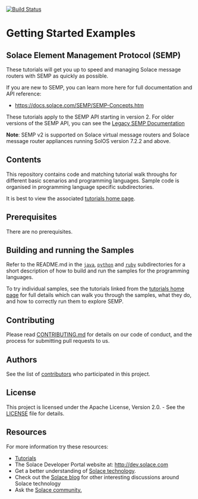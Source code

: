 [![Build Status](https://travis-ci.org/SolaceSamples/solace-samples-semp.svg?branch=master)](https://travis-ci.org/SolaceSamples/solace-samples-semp)

# Getting Started Examples
## Solace Element Management Protocol (SEMP)

These tutorials will get you up to speed and managing Solace message routers with SEMP as quickly as possible. 

If you are new to SEMP, you can learn more here for full documentation and API reference:

* https://docs.solace.com/SEMP/SEMP-Concepts.htm

These tutorials apply to the SEMP API starting in version 2. For older versions of the SEMP API, you can see the [Legacy SEMP Documentation](http://dev.solace.com/get-started/semp-tutorials/)

**Note**: SEMP v2 is supported on Solace virtual message routers and Solace message router appliances running SolOS version 7.2.2 and above.

## Contents

This repository contains code and matching tutorial walk throughs for different basic scenarios and programming languages. Sample code is organised in programming language specific subdirectories. 

It is best to view the associated [tutorials home page](//solace.com/samples/solace-samples-semp/).

## Prerequisites

There are no prerequisites. 

## Building and running the Samples

Refer to the README.md in the [`java`](https://github.com/SolaceSamples/solace-samples-semp/tree/master/java), [`python`](https://github.com/SolaceSamples/solace-samples-semp/tree/master/python) and [`ruby`](https://github.com/SolaceSamples/solace-samples-semp/tree/master/ruby) subdirectories for a short description of how to build and run the samples for the programming languages.

To try individual samples, see the tutorials linked from the [tutorials home page](//solace.com/samples/solace-samples-semp/) for full details which can walk you through the samples, what they do, and how to correctly run them to explore SEMP.

## Contributing

Please read [CONTRIBUTING.md](CONTRIBUTING.md) for details on our code of conduct, and the process for submitting pull requests to us.

## Authors

See the list of [contributors](https://github.com/SolaceSamples/solace-samples-semp/contributors) who participated in this project.

## License

This project is licensed under the Apache License, Version 2.0. - See the [LICENSE](LICENSE) file for details.

## Resources

For more information try these resources:

- [Tutorials](https://tutorials.solace.dev/)
- The Solace Developer Portal website at: http://dev.solace.com
- Get a better understanding of [Solace technology](http://dev.solace.com/tech/).
- Check out the [Solace blog](http://dev.solace.com/blog/) for other interesting discussions around Solace technology
- Ask the [Solace community.](https://solace.community )
